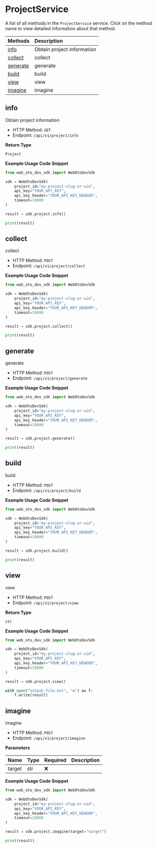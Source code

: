 # ProjectService

A list of all methods in the `ProjectService` service. Click on the method name to view detailed information about that method.

| Methods               | Description                |
| :-------------------- | :------------------------- |
| [info](#info)         | Obtain project information |
| [collect](#collect)   | collect                    |
| [generate](#generate) | generate                   |
| [build](#build)       | build                      |
| [view](#view)         | view                       |
| [imagine](#imagine)   | imagine                    |

## info

Obtain project information

- HTTP Method: `GET`
- Endpoint: `/api/v1/project/info`

**Return Type**

`Project`

**Example Usage Code Snippet**

```python
from web_oto_dev_sdk import WebOtoDevSdk

sdk = WebOtoDevSdk(
    project_id="my-project-slug-or-uid",
    api_key="YOUR_API_KEY",
    api_key_header="YOUR_API_KEY_HEADER",
    timeout=10000
)

result = sdk.project.info()

print(result)
```

## collect

collect

- HTTP Method: `POST`
- Endpoint: `/api/v1/project/collect`

**Example Usage Code Snippet**

```python
from web_oto_dev_sdk import WebOtoDevSdk

sdk = WebOtoDevSdk(
    project_id="my-project-slug-or-uid",
    api_key="YOUR_API_KEY",
    api_key_header="YOUR_API_KEY_HEADER",
    timeout=10000
)

result = sdk.project.collect()

print(result)
```

## generate

generate

- HTTP Method: `POST`
- Endpoint: `/api/v1/project/generate`

**Example Usage Code Snippet**

```python
from web_oto_dev_sdk import WebOtoDevSdk

sdk = WebOtoDevSdk(
    project_id="my-project-slug-or-uid",
    api_key="YOUR_API_KEY",
    api_key_header="YOUR_API_KEY_HEADER",
    timeout=10000
)

result = sdk.project.generate()

print(result)
```

## build

build

- HTTP Method: `POST`
- Endpoint: `/api/v1/project/build`

**Example Usage Code Snippet**

```python
from web_oto_dev_sdk import WebOtoDevSdk

sdk = WebOtoDevSdk(
    project_id="my-project-slug-or-uid",
    api_key="YOUR_API_KEY",
    api_key_header="YOUR_API_KEY_HEADER",
    timeout=10000
)

result = sdk.project.build()

print(result)
```

## view

view

- HTTP Method: `POST`
- Endpoint: `/api/v1/project/view`

**Return Type**

`str`

**Example Usage Code Snippet**

```python
from web_oto_dev_sdk import WebOtoDevSdk

sdk = WebOtoDevSdk(
    project_id="my-project-slug-or-uid",
    api_key="YOUR_API_KEY",
    api_key_header="YOUR_API_KEY_HEADER",
    timeout=10000
)

result = sdk.project.view()

with open("output-file.ext", "w") as f:
    f.write(result)
```

## imagine

imagine

- HTTP Method: `POST`
- Endpoint: `/api/v1/project/imagine`

**Parameters**

| Name   | Type | Required | Description |
| :----- | :--- | :------- | :---------- |
| target | str  | ❌       |             |

**Example Usage Code Snippet**

```python
from web_oto_dev_sdk import WebOtoDevSdk

sdk = WebOtoDevSdk(
    project_id="my-project-slug-or-uid",
    api_key="YOUR_API_KEY",
    api_key_header="YOUR_API_KEY_HEADER",
    timeout=10000
)

result = sdk.project.imagine(target="target")

print(result)
```

<!-- This file was generated by liblab | https://liblab.com/ -->
